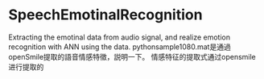 # SpeechEmotinalRecognition
Extracting the emotinal data from audio signal, and realize emotion recognition with ANN using the data.
pythonsample1080.mat是通過openSmile提取的語音情感特徵，説明一下。
情感特征的提取式通过opensmile进行提取的

